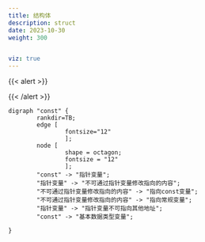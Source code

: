 ```yaml
---
title: 结构体
description: struct
date: 2023-10-30
weight: 300


viz: true
---
```


{{< alert >}}


{{< /alert >}}



```viz-dot
digraph "const" {
        rankdir=TB;
        edge [
                fontsize="12"
                ];
        node [
                shape = octagon;
                fontsize = "12"
                ];
        "const" -> "指针变量";
        "指针变量" -> "不可通过指针变量修改指向的内容";
        "不可通过指针变量修改指向的内容" -> "指向const变量";
        "不可通过指针变量修改指向的内容" -> "指向常规变量";
        "指针变量" -> "指针变量不可指向其他地址";
        "const" -> "基本数据类型变量";

}
```






































